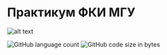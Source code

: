 # Практикум ФКИ МГУ
![alt text](https://upload.wikimedia.org/wikipedia/ru/3/38/%D0%9B%D0%BE%D0%B3%D0%BE%D1%82%D0%B8%D0%BF_%D1%84%D0%B0%D0%BA%D1%83%D0%BB%D1%8C%D1%82%D0%B5%D1%82%D0%B0_%D0%BA%D0%BE%D1%81%D0%BC%D0%B8%D1%87%D0%B5%D1%81%D0%BA%D0%B8%D1%85_%D0%B8%D1%81%D1%81%D0%BB%D0%B5%D0%B4%D0%BE%D0%B2%D0%B0%D0%BD%D0%B8%D0%B9_%D0%9C%D0%93%D0%A3.jpg)

![GitHub language count](https://img.shields.io/github/languages/count/HEHADO/FSR_RT)
![GitHub code size in bytes](https://img.shields.io/github/languages/code-size/HEHADO/FSR_RT)